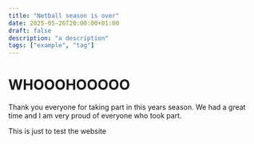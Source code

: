 ```yaml
---
title: "Netball season is over"
date: 2025-05-26T20:00:00+01:00
draft: false
description: "a description"
tags: ["example", "tag"]
---
```


# WHOOOHOOOOO

Thank you everyone for taking part in this years season. We had a great time and I am very proud of everyone who took part.

This is just to test the website